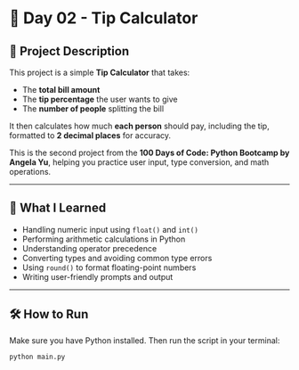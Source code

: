 # 💸 Day 02 - Tip Calculator

## 📌 Project Description

This project is a simple **Tip Calculator** that takes:

- The **total bill amount**
- The **tip percentage** the user wants to give
- The **number of people** splitting the bill

It then calculates how much **each person** should pay, including the tip, formatted to **2 decimal places** for accuracy.

This is the second project from the **100 Days of Code: Python Bootcamp by Angela Yu**, helping you practice user input, type conversion, and math operations.

---

## 🎯 What I Learned

- Handling numeric input using `float()` and `int()`
- Performing arithmetic calculations in Python
- Understanding operator precedence
- Converting types and avoiding common type errors
- Using `round()` to format floating-point numbers
- Writing user-friendly prompts and output

---

## 🛠 How to Run

Make sure you have Python installed. Then run the script in your terminal:

```bash
python main.py